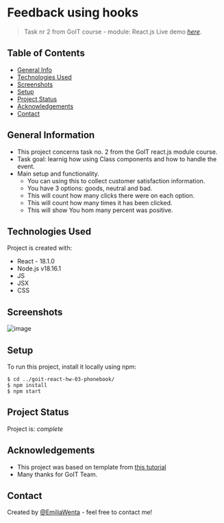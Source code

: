 # Feedback using hooks

> Task nr 2  from GoIT course - module: React.js Live demo
> [_here_](https://emiliawenta.github.io/goit-react-hw-04-feedback/).

## Table of Contents

- [General Info](#general-information)
- [Technologies Used](#technologies-used)
- [Screenshots](#screenshots)
- [Setup](#setup)
- [Project Status](#project-status)
- [Acknowledgements](#acknowledgements)
- [Contact](#contact)
<!-- * [License](#license) -->

## General Information

- This project concerns task no. 2 from the GoIT react.js module course.
- Task goal: learnig how using Class components and how to handle the event.
- Main setup and functionality.
  - You can using this to collect customer satisfaction information.
  - You have 3 options:  goods, neutral and bad. 
  - This will count how many clicks there were on each option.
  - This will count how many times it has been clicked.
  - This will show You hom many percent was positive.  

## Technologies Used

Project is created with:

- React - 18.1.0
- Node.js v18.16.1
- JS
- JSX
- CSS

## Screenshots

![image](https://github.com/EmiliaWenta/goit-react-hw-04-feedback/assets/126571469/29dac64f-cad0-4e3c-a083-e5d604348176)

## Setup

To run this project, install it locally using npm:

```
$ cd ../goit-react-hw-03-phonebook/
$ npm install
$ npm start
```

## Project Status

Project is: _complete_

## Acknowledgements

- This project was based on template from
  [this tutorial](https://github.com/goitacademy/react-homework-template#readme)
- Many thanks for GoIT Team.

## Contact

Created by [@EmiliaWenta](https://github.com/EmiliaWenta) - feel free to contact
me!
